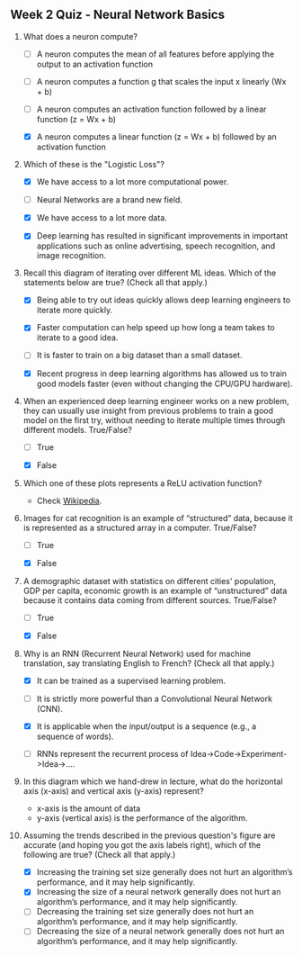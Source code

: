 ## Week 2 Quiz - Neural Network Basics

1. What does a neuron compute?

    - [ ] A neuron computes the mean of all features before applying the output to an activation function
    - [ ] A neuron computes a function g that scales the input x linearly (Wx + b)
    - [ ] A neuron computes an activation function followed by a linear function (z = Wx + b)
    - [x] A neuron computes a linear function (z = Wx + b) followed by an activation function


2. Which of these is the "Logistic Loss"?

    - [x] We have access to a lot more computational power.
    - [ ] Neural Networks are a brand new field.
    - [x] We have access to a lot more data.
    - [x] Deep learning has resulted in significant improvements in important applications such as online advertising, speech recognition, and image recognition.


3. Recall this diagram of iterating over different ML ideas. Which of the statements below are true? (Check all that apply.)

    - [x] Being able to try out ideas quickly allows deep learning engineers to iterate more quickly.
    - [x] Faster computation can help speed up how long a team takes to iterate to a good idea.
    - [ ] It is faster to train on a big dataset than a small dataset.
    - [x] Recent progress in deep learning algorithms has allowed us to train good models faster (even without changing the CPU/GPU hardware).


4. When an experienced deep learning engineer works on a new problem, they can usually use insight from previous problems to train a good model on the first try, without needing to iterate multiple times through different models. True/False?

    - [ ] True
    - [x] False


5. Which one of these plots represents a ReLU activation function?

    - Check [Wikipedia](https://en.wikipedia.org/wiki/Rectifier_(neural_networks)).

6. Images for cat recognition is an example of “structured” data, because it is represented as a structured array in a computer. True/False?

    - [ ] True
    - [x] False


7. A demographic dataset with statistics on different cities' population, GDP per capita, economic growth is an example of “unstructured” data because it contains data coming from different sources. True/False?

    - [ ] True
    - [x] False


8. Why is an RNN (Recurrent Neural Network) used for machine translation, say translating English to French? (Check all that apply.)

    - [x] It can be trained as a supervised learning problem.
    - [ ] It is strictly more powerful than a Convolutional Neural Network (CNN).
    - [x] It is applicable when the input/output is a sequence (e.g., a sequence of words).
    - [ ] RNNs represent the recurrent process of Idea->Code->Experiment->Idea->....


9. In this diagram which we hand-drew in lecture, what do the horizontal axis (x-axis) and vertical axis (y-axis) represent?

    - x-axis is the amount of data
    - y-axis (vertical axis) is the performance of the algorithm.


10. Assuming the trends described in the previous question's figure are accurate (and hoping you got the axis labels right), which of the following are true? (Check all that apply.)

    - [x] Increasing the training set size generally does not hurt an algorithm’s performance, and it may help significantly.
    - [x] Increasing the size of a neural network generally does not hurt an algorithm’s performance, and it may help significantly.
    - [ ] Decreasing the training set size generally does not hurt an algorithm’s performance, and it may help significantly.
    - [ ] Decreasing the size of a neural network generally does not hurt an algorithm’s performance, and it may help significantly.
